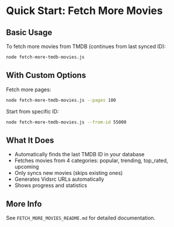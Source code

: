 # Quick Start: Fetch More Movies

## Basic Usage

To fetch more movies from TMDB (continues from last synced ID):

```bash
node fetch-more-tmdb-movies.js
```

## With Custom Options

Fetch more pages:
```bash
node fetch-more-tmdb-movies.js --pages 100
```

Start from specific ID:
```bash
node fetch-more-tmdb-movies.js --from-id 55000
```

## What It Does

- Automatically finds the last TMDB ID in your database
- Fetches movies from 4 categories: popular, trending, top_rated, upcoming
- Only syncs new movies (skips existing ones)
- Generates Vidsrc URLs automatically
- Shows progress and statistics

## More Info

See `FETCH_MORE_MOVIES_README.md` for detailed documentation.
